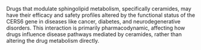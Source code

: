 Drugs that modulate sphingolipid metabolism, specifically ceramides, may have their efficacy and safety profiles altered by the functional status of the CERS6 gene in diseases like cancer, diabetes, and neurodegenerative disorders. This interaction is primarily pharmacodynamic, affecting how drugs influence disease pathways mediated by ceramides, rather than altering the drug metabolism directly.